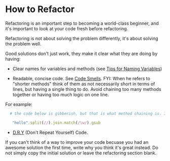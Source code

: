 # How to Refactor

Refactoring is an important step to becoming a world-class beginner, and it's important to look at your code fresh before refactoring. 

Refactoring is not about solving the problem differently, it's about solving the problem well. 

Good solutions don't just work, they make it clear what they are doing by having:

- Clear names for variables and methods (see [Tips for Naming Variables](https://web.archive.org/web/20131212155508/http://www.makinggoodsoftware.com/2009/05/04/71-tips-for-naming-variables/))

- Readable, concise code.
See [Code Smells](http://blog.codinghorror.com/code-smells/). FYI: When he refers to "shorter methods" think of them as not necessarily short in terms of lines, but having a single thing to do. Avoid chaining too many methods together or having too much logic on one line.

For example:

```ruby
  # the code below is gibberish, but that is what method chaining is. It's easily recognizable due to the many methods chained together by "."

   "hello".split(//).join.match(/\w/).gsub
```

- [D.R.Y](http://programmer.97things.oreilly.com/wiki/index.php/Don't_Repeat_Yourself) (Don't Repeat Yourself) Code.  


If you can't think of a way to improve your code becuase you had an awesome solution the first time, write why you think it's great instead. Do not simply copy the initial solution or leave the refactoring section blank.
